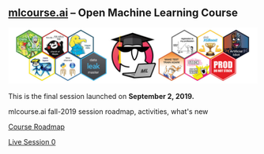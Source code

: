 ## [mlcourse.ai](https://mlcourse.ai) – Open Machine Learning Course

![ODS stickers](https://github.com/Yorko/mlcourse.ai/blob/master/img/ods_stickers.jpg)

This is the final session launched on **September 2, 2019.**

mlcourse.ai fall-2019 session roadmap, activities, what's new

[Course Roadmap](file:///F:/mlcourse.ai/mlcourseaifall2019introlivesession-190907072227.pdf)

[Live Session 0](https://youtu.be/DrohHdQa8u8)
